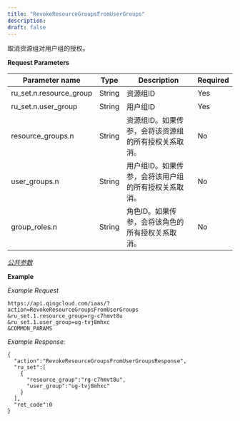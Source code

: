 ```yaml
---
title: "RevokeResourceGroupsFromUserGroups"
description: 
draft: false
---
```




取消资源组对用户组的授权。

**Request Parameters**

| Parameter name | Type | Description | Required |
| --- | --- | --- | --- |
| ru_set.n.resource_group | String | 资源组ID | Yes |
| ru_set.n.user_group | String | 用户组ID | Yes |
| resource_groups.n | String | 资源组ID。如果传参，会将该资源组的所有授权关系取消。 | No |
| user_groups.n | String | 用户组ID。如果传参，会将该用户组的所有授权关系取消。 | No |
| group_roles.n | String | 角色ID。如果传参，会将该角色的所有授权关系取消。 | No |

[_公共参数_](../../../parameters/)

**Example**

_Example Request_

```
https://api.qingcloud.com/iaas/?action=RevokeResourceGroupsFromUserGroups
&ru_set.1.resource_group=rg-c7hmvt8u
&ru_set.1.user_group=ug-tvj8mhxc
&COMMON_PARAMS
```

_Example Response_:

```
{
  "action":"RevokeResourceGroupsFromUserGroupsResponse",
  "ru_set":[
    {
      "resource_group":"rg-c7hmvt8u",
      "user_group":"ug-tvj8mhxc"
    }
  ],
  "ret_code":0
}
```
